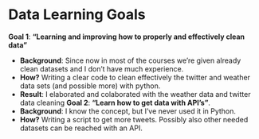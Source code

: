 # Data Learning Goals

**Goal 1**: **“Learning and improving how to properly and effectively clean data”** 
  * **Background**: Since now in most of the courses we’re given already clean datasets and I don’t have much experience.
 * **How?** Writing a clear code to clean effectively the twitter and weather data sets
(and possible more) with python.
 * **Result**: I elaborated and colaborated with the weather data and twitter data cleaning 
**Goal 2**: **“Learn how to get data with API’s”**. 
 * **Background**: I know the concept, but I’ve never used it in Python.
 * **How?** Writing a script to get more tweets. Possibly also other needed datasets
can be reached with an API.

